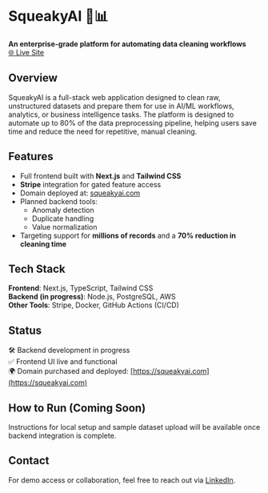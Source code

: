 # SqueakyAI 🧹📊  
**An enterprise-grade platform for automating data cleaning workflows**  
[🌐 Live Site](https://squeakyai.com) 

## Overview  
SqueakyAI is a full-stack web application designed to clean raw, unstructured datasets and prepare them for use in AI/ML workflows, analytics, or business intelligence tasks. The platform is designed to automate up to 80% of the data preprocessing pipeline, helping users save time and reduce the need for repetitive, manual cleaning.

## Features  
- Full frontend built with **Next.js** and **Tailwind CSS**
- **Stripe** integration for gated feature access  
- Domain deployed at: [squeakyai.com](https://squeakyai.com)
- Planned backend tools:
  - Anomaly detection
  - Duplicate handling
  - Value normalization
- Targeting support for **millions of records** and a **70% reduction in cleaning time**

## Tech Stack  
**Frontend**: Next.js, TypeScript, Tailwind CSS  
**Backend (in progress)**: Node.js, PostgreSQL, AWS  
**Other Tools**: Stripe, Docker, GitHub Actions (CI/CD)

## Status  
🛠️ Backend development in progress  
✅ Frontend UI live and functional  
🌍 Domain purchased and deployed: [https://squeakyai.com](https://squeakyai.com)

## How to Run (Coming Soon)  
Instructions for local setup and sample dataset upload will be available once backend integration is complete.

## Contact  
For demo access or collaboration, feel free to reach out via [LinkedIn](https://linkedin.com/in/archit-sharma-3a913722a).
